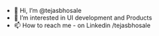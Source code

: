 - 👋 Hi, I’m @tejasbhosale
- 👀 I’m interested in UI development and Products
- 📫 How to reach me - on Linkedin /tejasbhosale

<!---
tejasbhosale/tejasbhosale is a ✨ special ✨ repository because its `README.md` (this file) appears on your GitHub profile.
You can click the Preview link to take a look at your changes.
--->
